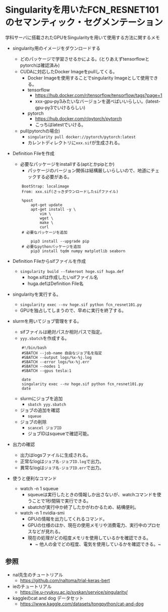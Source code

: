 # Singularityを用いたFCN_RESNET101のセマンティック・セグメンテーション

学科サーバに搭載されたGPUをSingularityを用いて使用する方法に関するメモ

<!--
## python環境構築
- pythonのバージョンを設定
    - pyenvなどを使うと便利(入れ方に関しては調べるとすぐ出てくる)
    ```
        #入れたいPythonバージョンを探す
        pyenv install --list
        #Pythonをインストールする
        pyenv install 3.x.x
        #Pythonバージョンをローカルに反映
        pyenv local 3.x.x
        #仮想環境を構築
        python -m venv venv
        #仮想環境を実行
        source venv/bin/activate
    ```
よく考えたら、singularity内に環境作るから、ここで作る必要ない。
-->
- singularity用のイメージをダウンロードする
    - どのパッケージで学習させるかによる。(とりあえずtensorflowとpytorchは確認済み)
    - CUDAに対応したDocker Imageをpullしてくる。
        - Docker Imageを使用することでsingularity Imageとして使用できる。
        - tensorflow
            - https://hub.docker.com/r/tensorflow/tensorflow/tags?page=1
            - xxx-gpu-py3みたいなバージョンを選べばいいらしい。(latest-gpu-py3でいけるらしい)
        - pytorch
            - https://hub.docker.com/r/pytorch/pytorch
            - こっちはlatestでいける。  
    - pull(pytorchの場合)
        - `singularity pull docker://pytorch/pytorch:latest`
        - カレントディレクトリに`xxx.sif`が生成される。　

- Definition Fileを作成
    - 必要なパッケージをinstallする(aptとかpipとか)
        - パッケージのバージョン関係は結構厳しいらしいので、地道にチェックする必要がある。
    ```
        BootStrap: localimage                                                                                   
        From: xxx.sif(さっきダウンロードしたsifファイル)

        %post
            apt-get update
            apt-get install -y \
                vim \
                wget \
                make \
                curl
        # 必要なパッケージを追加

            pip3 install --upgrade pip
        # 必要なpythonパッケージを追加
            pip3 install tqdm numpy matplotlib seaborn
    ```

- Definition Fileからsifファイルを作成
    - `singularity build --fakeroot hoge.sif huga.def`
        - hoge.sifは作成したいsifファイル名
        - huga.defはDefinition File名

- singularityを実行する。
    - `singularity exec --nv hoge.sif python fcn_resnet101.py`
    - GPUを独占してしまうので、早めに実行を終了する。

- slurmを用いてジョブ管理をする。
    - sifファイルは絶対パスか相対パスで指定。
    - `yyy.sbatch`を作成する。
    ```
        #!/bin/bash                                                                                                           
        #SBATCH --job-name 自由なジョブ名を指定
        #SBATCH --output logs/%x-%j.log
        #SBATCH --error logs/%x-%j.err
        #SBATCH --nodes 1
        #SBATCH --gpus tesla:1

        date
        singularity exec --nv hoge.sif python fcn_resnet101.py
        date
    ```
    - slurmにジョブを追加
        - `sbatch yyy.sbatch`
    - ジョブの追加を確認
        - `squeue`
    - ジョブの削除
        - `scancel ジョブID`
        - ジョブIDはsqueueで確認可能。

- 出力の確認
    - 出力はlogsファイルに生成される。
    - 正常なlogは`ジョブ名-ジョブID.log`で出力。
    - 異常なlogは`ジョブ名-ジョブID.err`で出力。

- 使うと便利なコマンド
    - watch -n 1 squeue
        - squeueは実行したときの情報しか出さないが、watchコマンドを使うことで1秒間隔で実行できる。
        - sbatchが実行中か終了したかがわかるため、結構便利。
    - watch -n 1 nvidia-smi
        - GPUの情報を出力してくれるコマンド。
        - GPUの仕様のほか、現在の使用メモリや消費電力、実行中のプロセスなどが見れる。
        - 現在の処理がどの程度メモリを使用しているかを確認できる。
            - ~ 他人の金でどの程度、電気を使用しているかを確認できる。~

## 参照
- nal先生のチュートリアル
    - https://github.com/naltoma/trial-keras-bert
- ieのチュートリアル
    - https://ie.u-ryukyu.ac.jp/syskan/service/singularity/
- kaggleのcat and dog データセット
    - https://www.kaggle.com/datasets/tongpython/cat-and-dog
